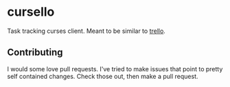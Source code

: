 # cursello
Task tracking curses client.  Meant to be similar to [trello](https://trello.com).

## Contributing
I would some love pull requests.  I've tried to make issues that point to pretty self contained changes.  Check those out, then make a pull request.

